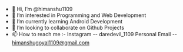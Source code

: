 - 👋 Hi, I’m @himanshu1109
- 👀 I’m interested in Programming and Web Development
- 🌱 I’m currently learning Android Development
- 💞️ I’m looking to collaborate on Github Projects
- 📫 How to reach me :- 
  Instagram -- daredevil_1109
  Personal Email -- himanshugoyal1109@gmail.com

<!---
himanshu1109/himanshu1109 is a ✨ special ✨ repository because its `README.md` (this file) appears on your GitHub profile.
You can click the Preview link to take a look at your changes.
--->
